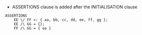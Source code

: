 - ASSERTIONS clause is added after the INITIALISATION clause 
```
ASSERTIONS 
	EE \/ FF <: { aa, bb, cc, dd, ee, ff, gg }; 
	EE /\ GG = {};
	FF /\ GG = { aa }
```

